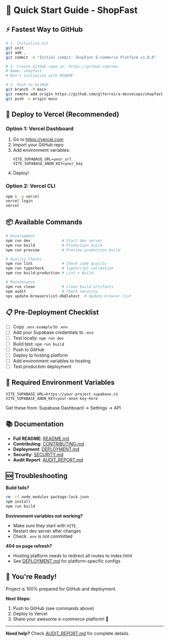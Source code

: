 # 🚀 Quick Start Guide - ShopFast

## ⚡ Fastest Way to GitHub

```bash
# 1. Initialize Git
git init
git add .
git commit -m "Initial commit: ShopFast E-commerce Platform v1.0.0"

# 2. Create GitHub repo at: https://github.com/new
# Name: shopfast
# Don't initialize with README

# 3. Push to GitHub
git branch -M main
git remote add origin https://github.com/glferreira-devsecops/shopfast.git
git push -u origin main
```

## 🎯 Deploy to Vercel (Recommended)

### Option 1: Vercel Dashboard
1. Go to https://vercel.com
2. Import your GitHub repo
3. Add environment variables:
   ```
   VITE_SUPABASE_URL=your_url
   VITE_SUPABASE_ANON_KEY=your_key
   ```
4. Deploy!

### Option 2: Vercel CLI
```bash
npm i -g vercel
vercel login
vercel
```

## 📦 Available Commands

```bash
# Development
npm run dev              # Start dev server
npm run build            # Production build
npm run preview          # Preview production build

# Quality Checks
npm run lint             # Check code quality
npm run typecheck        # TypeScript validation
npm run build:production # Lint + Build

# Maintenance
npm run clean            # Clean build artifacts
npm audit                # Check security
npx update-browserslist-db@latest  # Update browser list
```

## 📋 Pre-Deployment Checklist

- [ ] Copy `.env.example` to `.env`
- [ ] Add your Supabase credentials to `.env`
- [ ] Test locally: `npm run dev`
- [ ] Build test: `npm run build`
- [ ] Push to GitHub
- [ ] Deploy to hosting platform
- [ ] Add environment variables to hosting
- [ ] Test production deployment

## 🔑 Required Environment Variables

```env
VITE_SUPABASE_URL=https://your-project.supabase.co
VITE_SUPABASE_ANON_KEY=your-anon-key-here
```

Get these from: Supabase Dashboard → Settings → API

## 📚 Documentation

- **Full README**: [README.md](README.md)
- **Contributing**: [CONTRIBUTING.md](CONTRIBUTING.md)
- **Deployment**: [DEPLOYMENT.md](DEPLOYMENT.md)
- **Security**: [SECURITY.md](SECURITY.md)
- **Audit Report**: [AUDIT_REPORT.md](AUDIT_REPORT.md)

## 🆘 Troubleshooting

**Build fails?**
```bash
rm -rf node_modules package-lock.json
npm install
npm run build
```

**Environment variables not working?**
- Make sure they start with `VITE_`
- Restart dev server after changes
- Check `.env` is not committed

**404 on page refresh?**
- Hosting platform needs to redirect all routes to index.html
- See [DEPLOYMENT.md](DEPLOYMENT.md) for platform-specific configs

## 🎉 You're Ready!

Project is 100% prepared for GitHub and deployment.

**Next Steps:**
1. Push to GitHub (see commands above)
2. Deploy to Vercel
3. Share your awesome e-commerce platform! 🚀

---

**Need help?** Check [AUDIT_REPORT.md](AUDIT_REPORT.md) for complete details.
